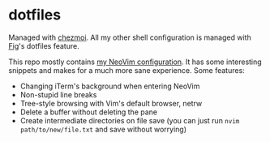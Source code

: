 # dotfiles

Managed with [chezmoi](https://chezmoi.io). All my other shell configuration is managed with [Fig](https://fig.io)'s dotfiles feature.

This repo mostly contains [my NeoVim configuration](dot_config/nvim/init.vim). It has some interesting snippets and makes for a much more sane experience. Some features:

- Changing iTerm's background when entering NeoVim
- Non-stupid line breaks
- Tree-style browsing with Vim's default browser, netrw
- Delete a buffer without deleting the pane
- Create intermediate directories on file save (you can just run `nvim path/to/new/file.txt` and save without worrying)
